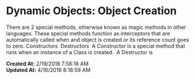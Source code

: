 # Dynamic Objects: Object Creation

There are 2 special methods, otherwise known as magic methods in other languages. These special methods function as interceptors that are automatically called when and object is created or its reference count goes to zero. Constructors  Destructors  A Constructor is a special method that runs when an instance of a Class is created.  A Destructor is   

**Created At:** 2/19/2018 7:58:18 AM  
**Updated At:** 4/16/2018 8:18:59 AM  

